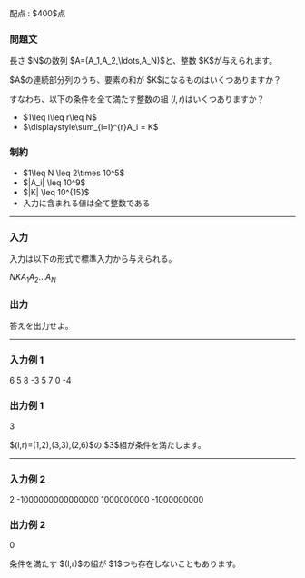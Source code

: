 
<div>

<span>

<span>

<p>
配点 : $400$点
</p>

<div>

<section>

### **問題文**

<p>
長さ $N$の数列 $A=(A_1,A_2,\ldots,A_N)$と、整数 $K$が与えられます。  
</p>

<p>
$A$の連続部分列のうち、要素の和が $K$になるものはいくつありますか？

すなわち、以下の条件を全て満たす整数の組 $(l,r)$はいくつありますか？
</p>

<ul>

<li>
$1\leq l\leq r\leq N$
</li>

<li>
$\displaystyle\sum_{i=l}^{r}A_i = K$
</li>

</ul>

</section>

</div>

<div>

<section>

### **制約**

<ul>

<li>
$1\leq N \leq 2\times 10^5$
</li>

<li>
$|A_i| \leq 10^9$
</li>

<li>
$|K| \leq 10^{15}$
</li>

<li>
入力に含まれる値は全て整数である
</li>

</ul>

</section>

</div>

---

<div>

<div>

<section>

### **入力**

<p>
入力は以下の形式で標準入力から与えられる。
</p>

<div>

$N$$K$$A_1$$A_2$$\ldots$$A_N$
</div>

</section>

</div>

<div>

<section>

### **出力**

<p>
答えを出力せよ。  
</p>

</section>

</div>

</div>

---

<div>

<section>

### **入力例 1**

<div>

6 5
8 -3 5 7 0 -4

</div>

</section>

</div>

<div>

<section>

### **出力例 1**

<div>

3

</div>

<p>
$(l,r)=(1,2),(3,3),(2,6)$の $3$組が条件を満たします。
</p>

</section>

</div>

---

<div>

<section>

### **入力例 2**

<div>

2 -1000000000000000
1000000000 -1000000000

</div>

</section>

</div>

<div>

<section>

### **出力例 2**

<div>

0

</div>

<p>
条件を満たす $(l,r)$の組が $1$つも存在しないこともあります。
</p>

</section>

</div>

</span>

</span>

</div>
